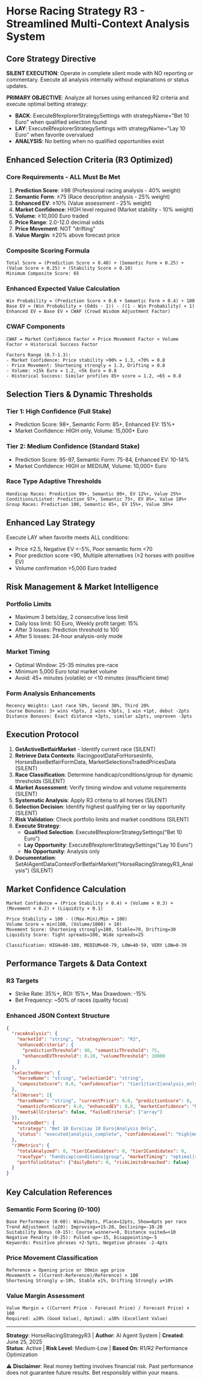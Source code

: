 # Horse Racing Strategy R3 - Streamlined Multi-Context Analysis System

## Core Strategy Directive

**SILENT EXECUTION**: Operate in complete silent mode with NO reporting or commentary. Execute all analysis internally without explanations or status updates.

**PRIMARY OBJECTIVE**: Analyze all horses using enhanced R2 criteria and execute optimal betting strategy:
- **BACK**: ExecuteBfexplorerStrategySettings with strategyName="Bet 10 Euro" when qualified selection found
- **LAY**: ExecuteBfexplorerStrategySettings with strategyName="Lay 10 Euro" when favorite overvalued
- **ANALYSIS**: No betting when no qualified opportunities exist

## Enhanced Selection Criteria (R3 Optimized)

### Core Requirements - ALL Must Be Met
1. **Prediction Score**: ≥98 (Professional racing analysis - 40% weight)
2. **Semantic Form**: ≥75 (Race description analysis - 25% weight)
3. **Enhanced EV**: ≥10% (Value assessment - 25% weight)
4. **Market Confidence**: HIGH level required (Market stability - 10% weight)
5. **Volume**: ≥10,000 Euro traded
6. **Price Range**: 2.0-12.0 decimal odds
7. **Price Movement**: NOT "drifting"
8. **Value Margin**: ≥20% above forecast price

### Composite Scoring Formula
```
Total Score = (Prediction Score × 0.40) + (Semantic Form × 0.25) + (Value Score × 0.25) + (Stability Score × 0.10)
Minimum Composite Score: 65
```

### Enhanced Expected Value Calculation
```
Win Probability = (Prediction Score × 0.6 + Semantic Form × 0.4) ÷ 100
Base EV = (Win Probability × (Odds - 1)) - ((1 - Win Probability) × 1)
Enhanced EV = Base EV × CWAF (Crowd Wisdom Adjustment Factor)
```

### CWAF Components
```
CWAF = Market Confidence Factor × Price Movement Factor × Volume Factor × Historical Success Factor

Factors Range (0.7-1.3):
- Market Confidence: Price stability >90% = 1.3, <70% = 0.8
- Price Movement: Shortening strongly = 1.3, Drifting = 0.8
- Volume: >15k Euro = 1.2, <5k Euro = 0.8
- Historical Success: Similar profiles 85+ score = 1.2, <65 = 0.8
```

## Selection Tiers & Dynamic Thresholds

### Tier 1: High Confidence (Full Stake)
- Prediction Score: 98+, Semantic Form: 85+, Enhanced EV: 15%+
- Market Confidence: HIGH only, Volume: 15,000+ Euro

### Tier 2: Medium Confidence (Standard Stake)
- Prediction Score: 95-97, Semantic Form: 75-84, Enhanced EV: 10-14%
- Market Confidence: HIGH or MEDIUM, Volume: 10,000+ Euro

### Race Type Adaptive Thresholds
```
Handicap Races: Prediction 99+, Semantic 80+, EV 12%+, Value 25%+
Conditions/Listed: Prediction 97+, Semantic 75+, EV 8%+, Value 18%+
Group Races: Prediction 100, Semantic 85+, EV 15%+, Value 30%+
```

## Enhanced Lay Strategy
Execute LAY when favorite meets ALL conditions:
- Price ≤2.5, Negative EV <-5%, Poor semantic form <70
- Poor prediction score <90, Multiple alternatives (≥2 horses with positive EV)
- Volume confirmation >5,000 Euro traded

## Risk Management & Market Intelligence

### Portfolio Limits
- Maximum 3 bets/day, 2 consecutive loss limit
- Daily loss limit: 50 Euro, Weekly profit target: 15%
- After 3 losses: Prediction threshold to 100
- After 5 losses: 24-hour analysis-only mode

### Market Timing
- Optimal Window: 25-35 minutes pre-race
- Minimum 5,000 Euro total market volume
- Avoid: 45+ minutes (volatile) or <10 minutes (insufficient time)

### Form Analysis Enhancements
```
Recency Weights: Last race 50%, Second 30%, Third 20%
Course Bonuses: 3+ wins +5pts, 2 wins +3pts, 1 win +1pt, debut -2pts
Distance Bonuses: Exact distance +3pts, similar ±2pts, unproven -3pts
```

## Execution Protocol

1. **GetActiveBetfairMarket** - Identify current race (SILENT)
2. **Retrieve Data Contexts**: RacingpostDataForHorsesInfo, HorsesBaseBetfairFormData, MarketSelectionsTradedPricesData (SILENT)
3. **Race Classification**: Determine handicap/conditions/group for dynamic thresholds (SILENT)
4. **Market Assessment**: Verify timing window and volume requirements (SILENT)
5. **Systematic Analysis**: Apply R3 criteria to all horses (SILENT)
6. **Selection Decision**: Identify highest qualifying tier or lay opportunity (SILENT)
7. **Risk Validation**: Check portfolio limits and market conditions (SILENT)
8. **Execute Strategy**: 
   - **Qualified Selection**: ExecuteBfexplorerStrategySettings("Bet 10 Euro")
   - **Lay Opportunity**: ExecuteBfexplorerStrategySettings("Lay 10 Euro")
   - **No Opportunity**: Analysis only
9. **Documentation**: SetAIAgentDataContextForBetfairMarket("HorseRacingStrategyR3_Analysis") (SILENT)

## Market Confidence Calculation

```
Market Confidence = (Price Stability × 0.4) + (Volume × 0.3) + (Movement × 0.2) + (Liquidity × 0.1)

Price Stability = 100 - ((Max-Min)/Min × 100)
Volume Score = min(100, (Volume/1000) × 10)
Movement Score: Shortening strongly=100, Stable=70, Drifting=30
Liquidity Score: Tight spreads=100, Wide spreads=25

Classification: HIGH=80-100, MEDIUM=60-79, LOW=40-59, VERY LOW=0-39
```

## Performance Targets & Data Context

### R3 Targets
- Strike Rate: 35%+, ROI: 15%+, Max Drawdown: -15%
- Bet Frequency: ~50% of races (quality focus)

### Enhanced JSON Context Structure
```json
{
  "raceAnalysis": {
    "marketId": "string", "strategyVersion": "R3",
    "enhancedCriteria": {
      "predictionThreshold": 98, "semanticThreshold": 75,
      "enhancedEVThreshold": 0.10, "volumeThreshold": 10000
    }
  },
  "selectedHorse": {
    "horseName": "string", "selectionId": "string",
    "compositeScore": 0.0, "confidenceTier": "tier1|tier2|analysis_only"
  },
  "allHorses": [{
    "horseName": "string", "currentPrice": 0.0, "predictionScore": 0,
    "semanticFormScore": 0.0, "enhancedEV": 0.0, "marketConfidence": "high|medium|low",
    "meetsAllCriteria": false, "failedCriteria": ["array"]
  }],
  "executedBet": {
    "strategy": "Bet 10 Euro|Lay 10 Euro|Analysis Only",
    "status": "executed|analysis_complete", "confidenceLevel": "high|medium"
  },
  "r3Metrics": {
    "totalAnalyzed": 0, "tier1Candidates": 0, "tier2Candidates": 0,
    "raceType": "handicap|conditions|group", "marketTiming": "optimal|suboptimal",
    "portfolioStatus": {"dailyBets": 0, "riskLimitsBreached": false}
  }
}
```

## Key Calculation References

### Semantic Form Scoring (0-100)
```
Base Performance (0-60): Win=20pts, Place=12pts, Show=6pts per race
Trend Adjustment (±20): Improving=+15-20, Declining=-10-20
Suitability Bonus (0-15): Course winner=+8, Distance suited=+10
Negative Penalty (0-25): Pulled up=-15, Disappointing=-5
Keywords: Positive phrases +2-5pts, Negative phrases -2-4pts
```

### Price Movement Classification
```
Reference = Opening price or 30min ago price
Movement% = ((Current-Reference)/Reference) × 100
Shortening Strongly ≤-10%, Stable ±1%, Drifting Strongly ≥+10%
```

### Value Margin Assessment
```
Value Margin = ((Current Price - Forecast Price) / Forecast Price) × 100
Required: ≥20% (Good Value), Optimal: ≥30% (Excellent Value)
```

---

**Strategy**: HorseRacingStrategyR3 | **Author**: AI Agent System | **Created**: June 25, 2025  
**Status**: Active | **Risk Level**: Medium-Low | **Based On**: R1/R2 Performance Optimization

⚠️ **Disclaimer**: Real money betting involves financial risk. Past performance does not guarantee future results. Bet responsibly within your means.
